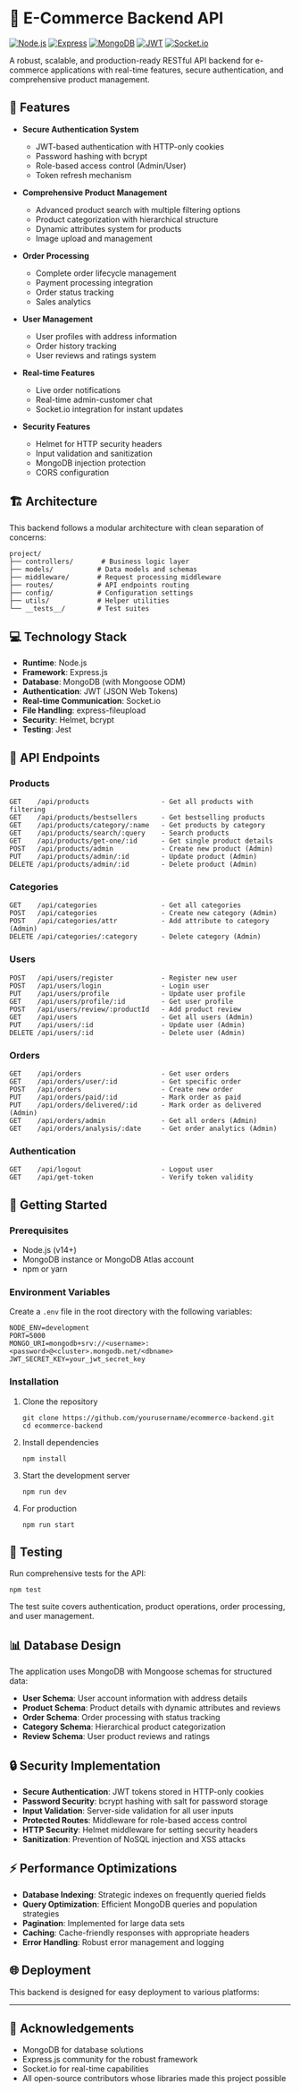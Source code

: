 # 🛒 E-Commerce Backend API

[![Node.js](https://img.shields.io/badge/Node.js-20.x-green)](https://nodejs.org/)
[![Express](https://img.shields.io/badge/Express-4.x-blue)](https://expressjs.com/)
[![MongoDB](https://img.shields.io/badge/MongoDB-Atlas-green)](https://www.mongodb.com/cloud/atlas)
[![JWT](https://img.shields.io/badge/JWT-Authentication-orange)](https://jwt.io/)
[![Socket.io](https://img.shields.io/badge/Socket.io-4.x-black)](https://socket.io/)

A robust, scalable, and production-ready RESTful API backend for e-commerce applications with real-time features, secure authentication, and comprehensive product management.

## 🌟 Features

- **Secure Authentication System**
  - JWT-based authentication with HTTP-only cookies
  - Password hashing with bcrypt
  - Role-based access control (Admin/User)
  - Token refresh mechanism

- **Comprehensive Product Management**
  - Advanced product search with multiple filtering options
  - Product categorization with hierarchical structure
  - Dynamic attributes system for products
  - Image upload and management

- **Order Processing**
  - Complete order lifecycle management
  - Payment processing integration
  - Order status tracking
  - Sales analytics

- **User Management**
  - User profiles with address information
  - Order history tracking
  - User reviews and ratings system

- **Real-time Features**
  - Live order notifications
  - Real-time admin-customer chat
  - Socket.io integration for instant updates

- **Security Features**
  - Helmet for HTTP security headers
  - Input validation and sanitization
  - MongoDB injection protection
  - CORS configuration

## 🏗️ Architecture

This backend follows a modular architecture with clean separation of concerns:

```
project/
├── controllers/       # Business logic layer
├── models/           # Data models and schemas
├── middleware/       # Request processing middleware
├── routes/           # API endpoints routing
├── config/           # Configuration settings
├── utils/            # Helper utilities
└── __tests__/        # Test suites
```

## 💻 Technology Stack

- **Runtime**: Node.js
- **Framework**: Express.js
- **Database**: MongoDB (with Mongoose ODM)
- **Authentication**: JWT (JSON Web Tokens)
- **Real-time Communication**: Socket.io
- **File Handling**: express-fileupload
- **Security**: Helmet, bcrypt
- **Testing**: Jest

## 🔧 API Endpoints

### Products

```
GET    /api/products                  - Get all products with filtering
GET    /api/products/bestsellers      - Get bestselling products
GET    /api/products/category/:name   - Get products by category
GET    /api/products/search/:query    - Search products
GET    /api/products/get-one/:id      - Get single product details
POST   /api/products/admin            - Create new product (Admin)
PUT    /api/products/admin/:id        - Update product (Admin)
DELETE /api/products/admin/:id        - Delete product (Admin)
```

### Categories

```
GET    /api/categories                - Get all categories
POST   /api/categories                - Create new category (Admin)
POST   /api/categories/attr           - Add attribute to category (Admin)
DELETE /api/categories/:category      - Delete category (Admin)
```

### Users

```
POST   /api/users/register            - Register new user
POST   /api/users/login               - Login user
PUT    /api/users/profile             - Update user profile
GET    /api/users/profile/:id         - Get user profile
POST   /api/users/review/:productId   - Add product review
GET    /api/users                     - Get all users (Admin)
PUT    /api/users/:id                 - Update user (Admin)
DELETE /api/users/:id                 - Delete user (Admin)
```

### Orders

```
GET    /api/orders                    - Get user orders
GET    /api/orders/user/:id           - Get specific order
POST   /api/orders                    - Create new order
PUT    /api/orders/paid/:id           - Mark order as paid
PUT    /api/orders/delivered/:id      - Mark order as delivered (Admin)
GET    /api/orders/admin              - Get all orders (Admin)
GET    /api/orders/analysis/:date     - Get order analytics (Admin)
```

### Authentication

```
GET    /api/logout                    - Logout user
GET    /api/get-token                 - Verify token validity
```

## 🚀 Getting Started

### Prerequisites

- Node.js (v14+)
- MongoDB instance or MongoDB Atlas account
- npm or yarn

### Environment Variables

Create a `.env` file in the root directory with the following variables:

```
NODE_ENV=development
PORT=5000
MONGO_URI=mongodb+srv://<username>:<password>@<cluster>.mongodb.net/<dbname>
JWT_SECRET_KEY=your_jwt_secret_key
```

### Installation

1. Clone the repository
   ```
   git clone https://github.com/yourusername/ecommerce-backend.git
   cd ecommerce-backend
   ```

2. Install dependencies
   ```
   npm install
   ```

3. Start the development server
   ```
   npm run dev
   ```

4. For production
   ```
   npm run start
   ```

## 🧪 Testing

Run comprehensive tests for the API:

```
npm test
```

The test suite covers authentication, product operations, order processing, and user management.

## 📊 Database Design

The application uses MongoDB with Mongoose schemas for structured data:

- **User Schema**: User account information with address details
- **Product Schema**: Product details with dynamic attributes and reviews
- **Order Schema**: Order processing with status tracking
- **Category Schema**: Hierarchical product categorization
- **Review Schema**: User product reviews and ratings

## 🔒 Security Implementation

- **Secure Authentication**: JWT tokens stored in HTTP-only cookies
- **Password Security**: bcrypt hashing with salt for password storage
- **Input Validation**: Server-side validation for all user inputs
- **Protected Routes**: Middleware for role-based access control
- **HTTP Security**: Helmet middleware for setting security headers
- **Sanitization**: Prevention of NoSQL injection and XSS attacks

## ⚡ Performance Optimizations

- **Database Indexing**: Strategic indexes on frequently queried fields
- **Query Optimization**: Efficient MongoDB queries and population strategies
- **Pagination**: Implemented for large data sets
- **Caching**: Cache-friendly responses with appropriate headers
- **Error Handling**: Robust error management and logging

## 🌐 Deployment

This backend is designed for easy deployment to various platforms:

  
---

## 🙏 Acknowledgements

- MongoDB for database solutions
- Express.js community for the robust framework
- Socket.io for real-time capabilities
- All open-source contributors whose libraries made this project possible
